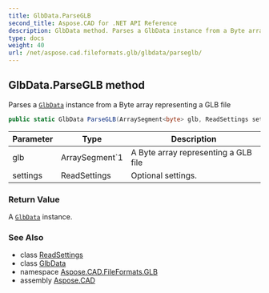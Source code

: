 ```yaml
---
title: GlbData.ParseGLB
second_title: Aspose.CAD for .NET API Reference
description: GlbData method. Parses a GlbData instance from a Byte array representing a GLB file
type: docs
weight: 40
url: /net/aspose.cad.fileformats.glb/glbdata/parseglb/
---
```

## GlbData.ParseGLB method

Parses a [`GlbData`](../) instance from a Byte array representing a GLB file

```csharp
public static GlbData ParseGLB(ArraySegment<byte> glb, ReadSettings settings = null)
```

| Parameter | Type | Description |
| --- | --- | --- |
| glb | ArraySegment`1 | A Byte array representing a GLB file |
| settings | ReadSettings | Optional settings. |

### Return Value

A [`GlbData`](../) instance.

### See Also

* class [ReadSettings](../../readsettings/)
* class [GlbData](../)
* namespace [Aspose.CAD.FileFormats.GLB](../../../aspose.cad.fileformats.glb/)
* assembly [Aspose.CAD](../../../)


